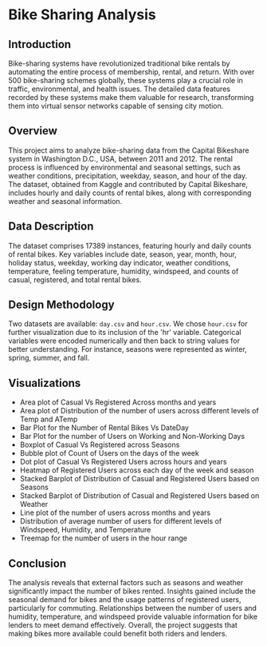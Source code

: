 # Bike Sharing Analysis

## Introduction

Bike-sharing systems have revolutionized traditional bike rentals by automating the entire process of membership, rental, and return. With over 500 bike-sharing schemes globally, these systems play a crucial role in traffic, environmental, and health issues. The detailed data features recorded by these systems make them valuable for research, transforming them into virtual sensor networks capable of sensing city motion.

## Overview

This project aims to analyze bike-sharing data from the Capital Bikeshare system in Washington D.C., USA, between 2011 and 2012. The rental process is influenced by environmental and seasonal settings, such as weather conditions, precipitation, weekday, season, and hour of the day. The dataset, obtained from Kaggle and contributed by Capital Bikeshare, includes hourly and daily counts of rental bikes, along with corresponding weather and seasonal information.

## Data Description

The dataset comprises 17389 instances, featuring hourly and daily counts of rental bikes. Key variables include date, season, year, month, hour, holiday status, weekday, working day indicator, weather conditions, temperature, feeling temperature, humidity, windspeed, and counts of casual, registered, and total rental bikes.

## Design Methodology

Two datasets are available: `day.csv` and `hour.csv`. We chose `hour.csv` for further visualization due to its inclusion of the 'hr' variable. Categorical variables were encoded numerically and then back to string values for better understanding. For instance, seasons were represented as winter, spring, summer, and fall.

## Visualizations

- Area plot of Casual Vs Registered Across months and years
- Area plot of Distribution of the number of users across different levels of Temp and ATemp
- Bar Plot for the Number of Rental Bikes Vs DateDay
- Bar Plot for the number of Users on Working and Non-Working Days
- Boxplot of Casual Vs Registered across Seasons
- Bubble plot of Count of Users on the days of the week
- Dot plot of Casual Vs Registered Users across hours and years
- Heatmap of Registered Users across each day of the week and season
- Stacked Barplot of Distribution of Casual and Registered Users based on Seasons
- Stacked Barplot of Distribution of Casual and Registered Users based on Weather
- Line plot of the number of users across months and years
- Distribution of average number of users for different levels of Windspeed, Humidity, and Temperature
- Treemap for the number of users in the hour range

## Conclusion

The analysis reveals that external factors such as seasons and weather significantly impact the number of bikes rented. Insights gained include the seasonal demand for bikes and the usage patterns of registered users, particularly for commuting. Relationships between the number of users and humidity, temperature, and windspeed provide valuable information for bike lenders to meet demand effectively. Overall, the project suggests that making bikes more available could benefit both riders and lenders.
